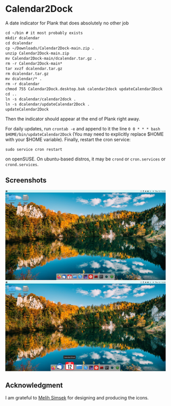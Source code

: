 # Calendar2Dock
A date indicator for Plank that does absolutely no other job

```
cd ~/bin # it most probably exists
mkdir dcalendar
cd dcalendar
cp ~/Downloads/Calendar2Dock-main.zip .
unzip Calendar2Dock-main.zip
mv Calendar2Dock-main/dcalendar.tar.gz .
rm -r Calendar2Dock-main*
tar xvzf dcalendar.tar.gz
rm dcalendar.tar.gz
mv dcalendar/* .
rm -r dcalendar
chmod 755 Calendar2Dock.desktop.bak calendar2dock updateCalendar2Dock
cd ..
ln -s dcalendar/calendar2dock .
ln -s dcalendar/updateCalendar2Dock .
updateCalendar2Dock
```

Then the indicator should appear at the end of Plank right away.

For daily updates, run `crontab -e` and append to it the line 
`0 0 * * * bash $HOME/bin/updateCalendar2Dock` (You may need to
explicitly replace $HOME with your $HOME variable). Finally, 
restart the cron service:

```
sudo service cron restart
```

on openSUSE. On ubuntu-based distros, it may be `crond` or 
`cron.services` or `crond.services`.

## Screenshots

![alt text](https://github.com/kagsimsek/Calendar2Dock/blob/main/screenshots/plank_unmagnified.png?raw=true)
![alt text](https://github.com/kagsimsek/Calendar2Dock/blob/main/screenshots/plank_magnified.png?raw=true)

## Acknowledgment

I am grateful to [Melih Simsek](https://simsek.pl/) for designing and 
producing the icons.

